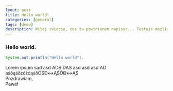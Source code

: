 ```yaml
---
lyout: post
title: Hello world!
categories: [general]
tags: [demo]
description: Witaj swiecie, cos tu powinienem napisac... Testuje mozliwosci skórki.
---
```


### Hello world.  
```java
System.out.println("Hello world").
```

Lorem ipsum sad asd ADS DAS asd asd asd AD aśðąśðźćżćąśðÓŚÐ↔ĄŚÓÐ↔ĄŚ   
Pozdrawiam,  
Paweł
